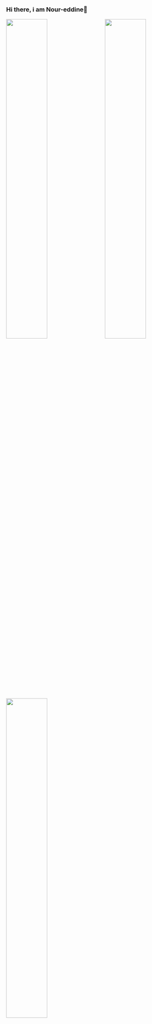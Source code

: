 ### Hi there, i am Nour-eddine👋

<img align="left" width="47%" src="https://github-readme-stats.vercel.app/api?username=Nour-eddineAE&theme=radical"/>
<img align="right" width="47%" src="https://github-readme-stats.vercel.app/api/top-langs/?username=Nour-eddineAE&theme=radical"/>
<img align="left" width="47%"  src="https://github-readme-streak-stats.herokuapp.com/?user=Nour-eddineAE" />
